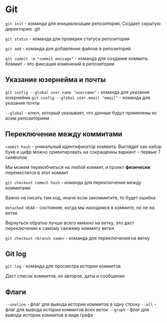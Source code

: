 # Git

`git init` - команда для инициализации репозитория. Создает скрытую директорию .git

`git status` - команда для проверки статуса репозитория

`git add` - команда для добавления файлов в репозиторий

`git commit -m "commit message"` - команда для создания коммита. Коммит - это фиксация изменений в репозитории

## Указание юзернейма и почты

`git config --global user.name "username"` - команда для указания юзернейма
`git config --global user.email "email"` - команда для указания почты

`--global` - ключ, который указывает, что данные будут применены ко всем репозиториям

## Переключение между коммитами

`commit hash` - уникальный идентификатор коммита. Выглядит как набор букв и цифр
можно ориентировать на сокращенны вариант - первые 7 символов

Мы можем переклбчиться на любой коммит, и проект **физически** переместится в этот коммит

`git checkout commit hash` - команда для переключения между коммитами

Важно не писать там код, иначе если закоммитите, то будет ошибка

`detached HEAD` - состояние, когда мы находимся в коммите, но не на ветке

Вернуться обратно лучше всего именно на ветку, это даст переключение к самому свежему коммиту ветки

`git checkout <branch name>` - команда для переключения на ветку

## Git log

`git log` - команда для просмотра истории коммитов

Даст список коммитов, их авторов, даты и сообщения

## Флаги

`--oneline` - флаг для вывода истории коммитов в одну строку
`--all` - флаг для вывода истории коммитов всех веток
`--graph` - флаг для вывода истории коммитов в виде графа
